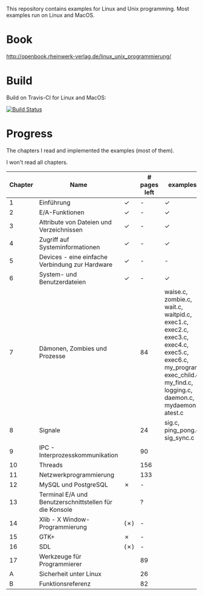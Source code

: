 This repository contains examples for Linux and Unix programming. Most examples run on Linux and MacOS.


# Book
http://openbook.rheinwerk-verlag.de/linux_unix_programmierung/


# Build
Build on Travis-CI for Linux and MacOS:

[![Build Status](https://travis-ci.org/LukasWoodtli/LinuxUnixDevelopment.svg?branch=master)](https://travis-ci.org/LukasWoodtli/LinuxUnixDevelopment)


# Progress

The chapters I read and implemented the examples (most of them).

I won't read all chapters.

| Chapter | Name                                               |   | # pages left | examples left |
|---------|----------------------------------------------------|---|--------------|---------------|
| 1  | Einführung                                              | ✓ |   -          |       ✓       |
| 2  | E/A-Funktionen                                          | ✓ |   -          |       ✓       |
| 3  | Attribute von Dateien und Verzeichnissen                | ✓ |   -          |       ✓       |
| 4  | Zugriff auf Systeminformationen                         | ✓ |   -          |       ✓       |
| 5  | Devices - eine einfache Verbindung zur Hardware         | ✓ |   -          |       -       |
| 6  | System- und Benutzerdateien                             | ✓ |   -          |       ✓       |
| 7  | Dämonen, Zombies und Prozesse                           |   |   84         | waise.c, zombie.c, wait.c, waitpid.c, exec1.c, exec2.c, exec3.c, exec4.c, exec5.c, exec6.c, my_programm.c, exec_child.c, my_find.c, logging.c, daemon.c, mydaemon.c, atest.c |
| 8  | Signale                                                 |   |   24         | sig.c, ping_pong.c, sig_sync.c |
| 9  | IPC - Interprozesskommunikation                         |   |   90         |         |
| 10 | Threads                                                 |   |  156         |         |
| 11 | Netzwerkprogrammierung                                  |   |  133         |         |
| 12 | MySQL und PostgreSQL                                    | ✗ |   -          |         |
| 13 | Terminal E/A und Benutzerschnittstellen für die Konsole |   |   ?          |         |
| 14 | Xlib - X Window-Programmierung                          |(✗)|   -          |         |
| 15 | GTK+                                                    | ✗ |   -          |         |
| 16 | SDL                                                     |(✗)|   -          |         |
| 17 | Werkzeuge für Programmierer                             |   |   89         |         |
| A  | Sicherheit unter Linux                                  |   |   26         |         |
| B  | Funktionsreferenz                                       |   |   82         |         |

